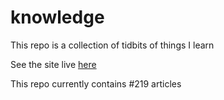 # knowledge

This repo is a collection of tidbits of things I learn

See the site live [here](https://mark1626.github.io/knowledge/)

This repo currently contains #219 articles

